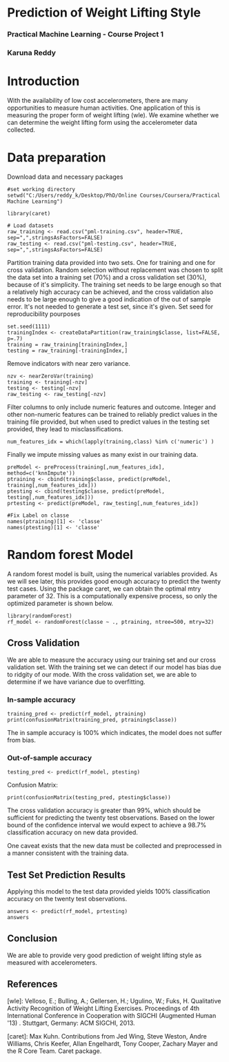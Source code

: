 Prediction of Weight Lifting Style
====================================

### Practical Machine Learning - Course Project 1
### Karuna Reddy


# Introduction

With the availability of low cost accelerometers, there are many opportunities to measure human activities. One application of this is measuring the proper form of weight lifting (wle). We examine whether we can determine the weight lifting form using the accelerometer data collected.

# Data preparation

Download data and necessary packages
```{r warning=FALSE}
#set working directory
setwd("C:/Users/reddy_k/Desktop/PhD/Online Courses/Coursera/Practical Machine Learning")

library(caret)

# Load datasets
raw_training <- read.csv("pml-training.csv", header=TRUE, sep=",",stringsAsFactors=FALSE)
raw_testing <- read.csv("pml-testing.csv", header=TRUE, sep=",",stringsAsFactors=FALSE)
```

Partition training data provided into two sets. One for training and one for cross validation. Random selection without replacement was chosen to split the data set into a training set (70%) and a cross validation set (30%), because of it's simplicity.
The training set needs to be large enough so that a relatively high accuracy can be achieved, and the cross validation also needs to be large enough to give a good indication of the out of sample error. It's not needed to generate a test set, since it's given.
Set seed for reproducibility pourposes

```{r warning=FALSE}
set.seed(1111)
trainingIndex <- createDataPartition(raw_training$classe, list=FALSE, p=.7)
training = raw_training[trainingIndex,]
testing = raw_training[-trainingIndex,]
```

Remove indicators with near zero variance.

```{r warning=FALSE}
nzv <- nearZeroVar(training)
training <- training[-nzv]
testing <- testing[-nzv]
raw_testing <- raw_testing[-nzv]
```


Filter columns to only include numeric features and outcome. Integer and other non-numeric features can be trained to reliably predict values in the training file provided, but when used to predict values in the testing set provided, they lead to misclassifications.

```{r warning=FALSE}
num_features_idx = which(lapply(training,class) %in% c('numeric') )
```

Finally we impute missing values as many exist in our training data.

```{r warning=FALSE}
preModel <- preProcess(training[,num_features_idx], method=c('knnImpute'))
ptraining <- cbind(training$classe, predict(preModel, training[,num_features_idx]))
ptesting <- cbind(testing$classe, predict(preModel, testing[,num_features_idx]))
prtesting <- predict(preModel, raw_testing[,num_features_idx])

#Fix Label on classe
names(ptraining)[1] <- 'classe'
names(ptesting)[1] <- 'classe'
```

# Random forest Model

A random forest model is built, using the numerical variables provided. As we will see later, this provides good enough accuracy to predict the twenty test cases. Using the package caret, we can obtain the optimal mtry parameter of 32. This is a computationally expensive process, so only the optimized parameter is shown below.

```{r warning=FALSE}
library(randomForest)
rf_model <- randomForest(classe ~ ., ptraining, ntree=500, mtry=32)
```

## Cross Validation

We are able to measure the accuracy using our training set and our cross validation set. With the training set we can detect if our model has bias due to ridgity of our mode. With the cross validation set, we are able to determine if we have variance due to overfitting.

### In-sample accuracy
```{r warning=FALSE}
training_pred <- predict(rf_model, ptraining)
print(confusionMatrix(training_pred, ptraining$classe))
```
The in sample accuracy is 100% which indicates, the model does not suffer from bias.

### Out-of-sample accuracy
```{r warning=FALSE}
testing_pred <- predict(rf_model, ptesting)
```

Confusion Matrix:
```{r warning=FALSE}
print(confusionMatrix(testing_pred, ptesting$classe))
```

The cross validation accuracy is greater than 99%, which should be sufficient for predicting the twenty test observations. Based on the lower bound of the confidence interval we would expect to achieve a 98.7% classification accuracy on new data provided.

One caveat exists that the new data must be collected and preprocessed in a manner consistent with the training data.

## Test Set Prediction Results

Applying this model to the test data provided yields 100% classification accuracy on the twenty test observations.
```{r warning=FALSE}
answers <- predict(rf_model, prtesting)
answers
```

## Conclusion
We are able to provide very good prediction of weight lifting style as measured with accelerometers.


## References

[wle]: Velloso, E.; Bulling, A.; Gellersen, H.; Ugulino, W.; Fuks, H. Qualitative Activity Recognition of Weight Lifting Exercises. Proceedings of 4th International Conference in Cooperation with SIGCHI (Augmented Human '13) . Stuttgart, Germany: ACM SIGCHI, 2013.

[caret]: Max Kuhn. Contributions from Jed Wing, Steve Weston, Andre Williams, Chris Keefer, Allan Engelhardt, Tony Cooper, Zachary Mayer and the R Core Team. Caret package.

